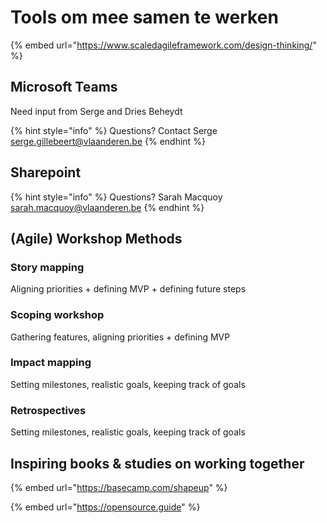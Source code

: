 # Tools om mee samen te werken



{% embed url="https://www.scaledagileframework.com/design-thinking/" %}



## Microsoft Teams

Need input from Serge and Dries Beheydt

{% hint style="info" %}
Questions? Contact Serge [serge.gillebeert@vlaanderen.be](mailto:serge.gillebeert@vlaanderen.be)
{% endhint %}

## Sharepoint

{% hint style="info" %}
Questions? Sarah Macquoy [sarah.macquoy@vlaanderen.be](mailto:sarah.macquoy@vlaanderen.be)
{% endhint %}

## \(Agile\) Workshop Methods

### Story mapping

Aligning priorities + defining MVP + defining future steps

### Scoping workshop

Gathering features, aligning priorities + defining MVP

### Impact mapping

Setting milestones, realistic goals, keeping track of goals

### Retrospectives

Setting milestones, realistic goals, keeping track of goals

## Inspiring books & studies on working together

{% embed url="https://basecamp.com/shapeup" %}

{% embed url="https://opensource.guide" %}









